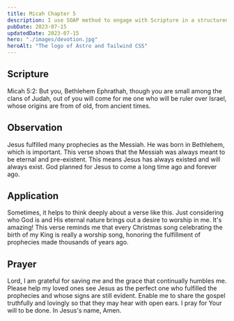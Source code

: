 ```yaml
---
title: Micah Chapter 5
description: I use SOAP method to engage with Scripture in a structured and meaningful way, allowing it to guide my actions, and strengthen relationship with God.
pubDate: 2023-07-15
updatedDate: 2023-07-15
hero: "./images/devotion.jpg"
heroAlt: "The logo of Astro and Tailwind CSS"
---
```


## Scripture

  


Micah 5:2: But you, Bethlehem Ephrathah, though you are small among the clans of Judah, out of you will come for me one who will be ruler over Israel, whose origins are from of old, from ancient times.
  

## Observation

Jesus fulfilled many prophecies as the Messiah. He was born in Bethlehem, which is important. This verse shows that the Messiah was always meant to be eternal and pre-existent. This means Jesus has always existed and will always exist. God planned for Jesus to come a long time ago and forever ago.

## Application

Sometimes, it helps to think deeply about a verse like this. Just considering who God is and His eternal nature brings out a desire to worship in me. It's amazing! This verse reminds me that every Christmas song celebrating the birth of my King is really a worship song, honoring the fulfillment of prophecies made thousands of years ago.

## Prayer

Lord, I am grateful for saving me and the grace that continually humbles me. Please help my loved ones see Jesus as the perfect one who fulfilled the prophecies and whose signs are still evident. Enable me to share the gospel truthfully and lovingly so that they may hear with open ears. I pray for Your will to be done. In Jesus's name, Amen.